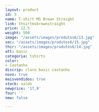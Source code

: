 ```yaml
---
layout: product
id: 3
name: T-shirt MS Brown Straight
link: thsirtmsbrownstraight
price: 12.5
weight: 500
image: "/assets/images/produtos6/13.jpg"
sec: "/assets/images/produtos6/15.jpg"
thir: "/assets/images/produtos6/14.jpg"
att: basic
categoria: tshirts
color:
- Castanho
discrip: claro basic castanho
novo: true
maisvendidos: true
stock: saldo
newprice: '17,9'
four: ''
new: false

---
```

